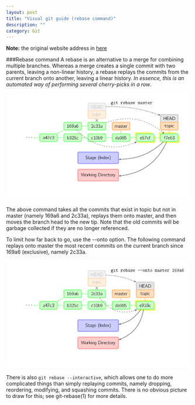 ```yaml
---
layout: post
title: "Visual git guide (rebase command)"
description: ""
category: Git
---
```


**Note:** the original website address in [here](http://marklodato.github.io/visual-git-guide/index-en.html?no-svg)

###Rebase command
A rebase is an alternative to a merge for combining multiple branches. Whereas a merge creates a single commit with two parents, leaving a non-linear history, a rebase replays the commits from the current branch onto another, leaving a linear history. *In essence, this is an automated way of performing several cherry-picks in a row*.

<!--more-->

![rebase](/assets/images/rebase.png)

The above command takes all the commits that exist in topic but not in master (namely 169a6 and 2c33a), replays them onto master, and then moves the branch head to the new tip. Note that the old commits will be garbage collected if they are no longer referenced.    

To limit how far back to go, use the --onto option. The following command replays onto master the most recent commits on the current branch since 169a6 (exclusive), namely 2c33a.   

![rebase-onto](/assets/images/rebase-onto.png)

There is also `git rebase --interactive`, which allows one to do more complicated things than simply replaying commits, namely dropping, reordering, modifying, and squashing commits. There is no obvious picture to draw for this; see git-rebase(1) for more details.